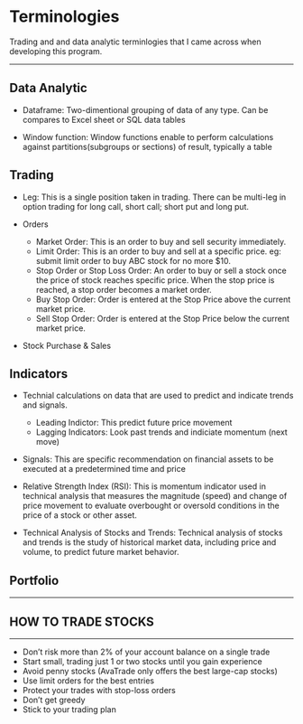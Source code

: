 # Terminologies

Trading and and data analytic terminlogies that I came across when developing this program.

---

## Data Analytic
- Dataframe: Two-dimentional grouping of data of any type. Can be compares to Excel sheet or SQL data tables

- Window function: Window functions enable to perform calculations against partitions(subgroups or sections) of result, typically a table

## Trading
- Leg: This is a single position taken in trading. There can be multi-leg in option trading for long call, short call; short put and long put.

- Orders
    + Market Order: This is an order to buy and sell security immediately.
    + Limit Order: This is an order to buy and sell at a specific price. eg: submit limit order to buy ABC stock for no more $10.
    + Stop Order or Stop Loss Order: An order to buy or sell a stock once the price of stock reaches specific price. When the stop price is reached, a stop order becomes a market order.
    + Buy Stop Order: Order is entered at the Stop Price above the current market price.
    + Sell Stop Order: Order is entered at the Stop Price below the current market price.

- Stock Purchase & Sales

## Indicators
- Technial calculations on data that are used to predict and indicate trends and signals.
    + Leading Indictor: This predict future price movement
    + Lagging Indicators: Look past trends and indiciate momentum (next move)

- Signals: This are specific recommendation on financial assets to be executed at a predetermined time and price

- Relative Strength Index (RSI): This is momentum indicator used in technical analysis that measures the magnitude (speed) and change of price movement to evaluate overbought or oversold conditions in the price of a stock or other asset.

- Technical Analysis of Stocks and Trends: Technical analysis of stocks and trends is the study of historical market data, including price and volume, to predict future market behavior.

## Portfolio
--------------------------



## HOW TO TRADE STOCKS
--------------------------
- Don’t risk more than 2% of your account balance on a single trade
- Start small, trading just 1 or two stocks until you gain experience
- Avoid penny stocks (AvaTrade only offers the best large-cap stocks)
- Use limit orders for the best entries
- Protect your trades with stop-loss orders
- Don’t get greedy
- Stick to your trading plan
